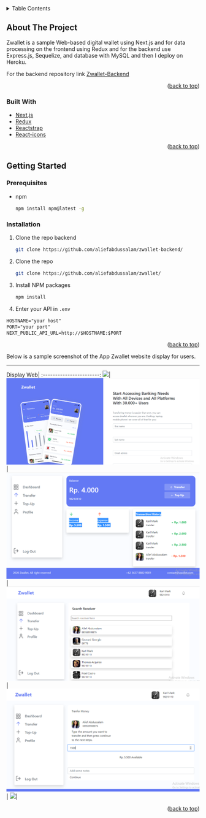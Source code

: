 <details>
  <summary>Table Contents</summary>
  <ol>
    <li>
      <a href="#about-the-project">About The Project</a>
      <ul>
        <li><a href="#built-with">Built With</a></li>
      </ul>
    </li>
    <li>
      <a href="#getting-started">Getting Started</a>
      <ul>
        <li><a href="#prerequisites">Prerequisites</a></li>
        <li><a href="#installation">Installation</a></li>
      </ul>
    </li>
    <li><a href="#gallery">Gallery</a></li>
  </ol>
</details>



<!-- ABOUT THE PROJECT -->
## About The Project


Zwallet is a sample Web-based digital wallet using Next.js and for data processing on the frontend using Redux and for the backend use Express.js, Sequelize, and database with MySQL and then I deploy on Heroku.

For the backend repository link [Zwallet-Backend](https://github.com/aliefabdussalam/zwallet-backend)

<p align="right">(<a href="#top">back to top</a>)</p>



### Built With

* [Next.js](https://nextjs.org/)
* [Redux](https://redux.js.org/)
* [Reactstrap](https://reactstrap.github.io/)
* [React-icons](https://react-icons.github.io/)

<p align="right">(<a href="#top">back to top</a>)</p>



<!-- GETTING STARTED -->
## Getting Started

### Prerequisites

* npm
  ```sh
  npm install npm@latest -g
  ```

### Installation

1. Clone the repo backend
   ```sh
   git clone https://github.com/aliefabdussalam/zwallet-backend/
   ```
2. Clone the repo
   ```sh
   git clone https://github.com/aliefabdussalam/zwallet/
   ```
3. Install NPM packages
   ```sh
   npm install
   ```
4. Enter your API in `.env`
  ```
  HOSTNAME="your host"
  PORT="your port"
  NEXT_PUBLIC_API_URL=http://$HOSTNAME:$PORT
   ```

<p align="right">(<a href="#top">back to top</a>)</p>


Below is a sample screenshot of the App Zwallet website display for users.

---------------------------------------------------
Display Web|
:-----------------------:
![](img/landing%20.page.PNG)|
![](img/signup.PNG)|
![](img/dashboard.PNG)|
![](img/transfer.PNG)|
![](img/transfernext.PNG)|
![](img/top%20.up.PNG)|


<p align="right">(<a href="#top">back to top</a>)</p>
